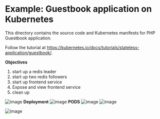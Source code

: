 # Example: Guestbook application on Kubernetes

This directory contains the source code and Kubernetes manifests for PHP
Guestbook application.

Follow the tutorial at https://kubernetes.io/docs/tutorials/stateless-application/guestbook/.

**Objectives**
1) start up a redis leader
2) start up two redis followers
3) start up frontend service
4) Expose and view frontend service
5) clean up

![image](https://github.com/sag-007/Logregistry---using-redis-and-kubernetes/assets/44050943/7f7660d5-2794-4432-a239-93c8bdc6fcf1)
**Deployment**
![image](https://github.com/sag-007/Logregistry---using-redis-and-kubernetes/assets/44050943/f0d904ca-4615-48f6-9a90-2203512c327a)
**PODS**
![image](https://github.com/sag-007/Logregistry---using-redis-and-kubernetes/assets/44050943/711f0592-3373-4b12-80be-f1886b4dcfd5)
![image](https://github.com/sag-007/Logregistry---using-redis-and-kubernetes/assets/44050943/f3e40a0d-fdc8-41f2-85a0-afe49cf4e345)

![image](https://github.com/sag-007/Logregistry---using-redis-and-kubernetes/assets/44050943/3dd98d12-12c8-4d66-b192-1f2b967d66ee)





